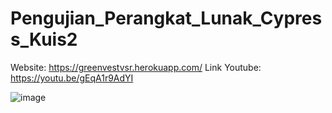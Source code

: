 # Pengujian_Perangkat_Lunak_Cypress_Kuis2

Website: https://greenvestvsr.herokuapp.com/
Link Youtube: https://youtu.be/gEqA1r9AdYI

![image](https://user-images.githubusercontent.com/86558365/204686845-b4b5d468-8e24-4b4a-9866-3df38f5235e9.png)


